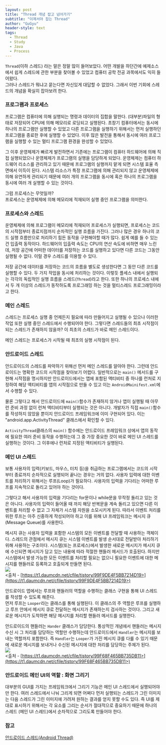 ```yaml
---
layout: post
title: "Thread 개념 잡고 넘어가기"
subtitle: "이제서야 잡는 Thread"
author: "GuGyu"
header-style: text
tags:
  - Thread
  - Study
  - Java
  - Process
---
```

`Thread`(이하 스레드) 라는 말은 정말 많이 들어보았다. 어떤 개발을 하던간에 예제소스에서 쉽게 스레드에 관한 부분을 찾아볼 수 있었고 컴퓨터 공학 전공 과목에서도 익히 들어왔다.  
그러나 스레드가 뭐냐고 묻는다면 자신있게 대답할 수 없었다. 그래서 이번 기회에 스레드의 개념을 확실히 잡아보려 한다.  
  

### 프로그램과 프로세스

프로그램은 컴퓨터에 의해 실행되는 명령과 데이터의 집합을 말한다. (대부분)파일의 형태로 저장되어 CPU에 의해 메모리로 로딩되고 실행된다. 초창기 컴퓨터에서는 동시에 하나의 프로그램만 실행할 수 있었고 다른 프로그램을 실행하기 위해서는 먼저 실행하던 프로그램을 종료한 후에 실행할 수 있었다. 이후 많은 발전을 통해서 동시에 여러 프로그램을 실행할 수 있는 멀티 프로그램 환경을 완성할 수 있었다.  
  
  
그 이후 운영체제가 빠르게 발전하면서 기존에는 프로그램이 컴퓨터 하드웨어에 의해 직접 실행되었으나 운영체제가 프로그램의 실행을 담당하게 되었다. 운영체제는 컴퓨터 하드웨어 리소스를 관리하고 있기 때문에 프로그램의 실행까지 맡게 되면 시스템 효율 측면에서 이득이 된다. 시스템 리소스가 특정 프로그램에 의해 관리되지 않고 운영체제에 의해 유연하게 관리되기 때문에 여러 개의 프로그램을 동시에 혹은 하나의 프로그램을 동시에 여러 개 실행할 수 있는 것이다.  
  
  
그럼 프로세스는 무엇일까?  
프로세스는 운영체제에 의해 메모리에 적재되어 실행 중인 프로그램을 의미한다.

### 프로세스와 스레드

운영체제에 의해 프로그램이 메모리에 적재되어 프로세스가 실행되면, 프로세스는 코드의 시작점부터 종료지점까지 순차적인 실행 흐름을 가진다. 그러나 많은 경우 하나의 코드 실행 흐름만으로 처리하기 힘든 동작을 구현해야할 때가 많다. 쉽게 예를 들 수 있는 건 입출력 동작이다. 하드웨어의 입출력 속도는 CPU의 연산 속도에 비하면 매우 느린데, 저장 공간에 어떠한 데이터를 저장하는 코드를 실행하고 있다면 다른 코드는 그동안 실행될 수 없다. 이럴 경우 스레드를 이용할 수 있다.  
  
  
저장 공간에 데이터를 저장하는 코드의 흐름을 별도로 생성한다면 그 동안 다른 코드를 실행할 수 있다. 두 가지 작업을 동시에 처리하는 것이다. 이렇듯 플세스 내에서 실행되는 각각의 독립적인 실행 흐름을 스레드(`Thread`)라고 한다. 또한 하나의 프로세스 내에서 두 개 이상의 스레드가 동작하도록 프로그래밍 하는 것을 멀티스레드 프로그래밍이라고 한다.

### 메인 스레드

스레드는 프로세스 실행 중 언제든지 필요에 따라 만들어지고 실행될 수 있으나 이러한 작업 또한 실행 중인 스레드에서 수행되어야 한다. 그렇다면 스레드들의 최초 시작점이 되는 스레드가 존재하지 않을까? 이 최초의 스레드가 바로 메인 스레드이다.  
  
  
메인 스레드는 프로세스가 시작될 때 최초의 실행 시작점이 된다.

### 안드로이드 스레드

안드로이드의 스레드를 파악하기 위해선 먼저 메인 스레드를 알아야 한다. 그런데 안드로이드는 명확한 코드의 시작점을 찾아보기 어렵다. 일반적으로는 `main()` 메서드를 구현해 시작점을 명시하지만 안드로이드에서는 앱에 포함된 액티비티 중 하나를 런처로 지정하여 해당 액티비티를 앱의 시작점으로 만들 수 있고 이는 `AndroidMainifest.xml`에서 수행할 수 있다.  
  
  
물론 그렇다고 해서 안드로이드에 `main()`함수가 존재하지 않거나 앱이 실행될 때 아무런 준비 과정 없이 런쳐 액티비티부터 실행되는 것은 아니다. 개발자가 직접 `main()`함수를 작성하지 않았을 뿐이지 안드로이드 프레임워크에 이미 구현되어 있다. 이는 "android.app.ActivityThread" 클래스에서 확인할 수 있다.  
  
  
`ActivityThread`클래스의 `main()` 함수에는 안드로이드 프레임워크 상에서 앱의 동작에 필요한 여러 준비 동작을 수행하는데 그 중 가장 중요한 것이 바로 메인 UI 스레드를 실행하는 것이다. 그 이후에나 런처로 지정된 액티비티가 실행된다.

### 메인 UI 스레드

보통 사용자의 입력(키보드, 마우스, 터치 등)을 취급하는 프로그램에서는 코드의 시작부터 종료까지 순차적으로 실행되어 끝나는 경우는 거의 없다. 사용자 입력에 대한 이벤트를 처리하기 위해서는 루프(Loop)가 필요하다. 사용자의 입력을 기다리는 어떠한 루프를 지속적으로 돌리고 있어야 하는 것이다.  
  
  
그렇다고 해서 사용자의 입력을 기다리는 for문이나 while문을 무작정 돌리고 있는 것은 아니다. 사용자의 입력이 들어올 때 까지 해당 반복문을 계속 돌리고 있으면 다른 이벤트를 처리할 수 없고 그 자체가 시스템 자원을 소모시키게 된다. 따라서 이벤트 처리를 위한 루프는 아주 신중하게 작성되어야 하고 이를 위해 UI 프레임워크는 메시지 큐(Message Queue)를 사용한다.  
  
  
메시지 큐는 사용자 입력을 포함한 시스템의 모든 이벤트를 전달할 때 사용하는 객체이다. 스레드의 관점에서 메시지 큐는 시스템 이벤트를 발생 순서대로 전달받아 처리하기 위해 사용하는 구조이다. 시스템(또는 프로세스)에서 발생한 새로운 메시지가 메시지 큐에 수신되면 메시지가 담고 있는 내용에 따라 적절한 핸들러 메서드가 호출된다. 하지만 시스템에서 발생 가능한 모든 이벤트를 처리할 필요는 없으니 필요한 이벤트에 대한 메시지를 핸들러로 등록하고 호출되게 만들면 된다.  
![](https://t1.daumcdn.net/cfile/tistory/99F9DE4F5BB7214D19)  
<출처 - [https://t1.daumcdn.net/cfile/tistory/99F9DE4F5BB7214D19>](https://t1.daumcdn.net/cfile/tistory/99F9DE4F5BB7214D19>)

안드로이드 앱에서는 루프와 핸들러의 역할을 수행하는 클래스 구현을 통해 UI 스레드를 작성할 수 있도록 해준다.  
먼저 루프는 `Looper`라는 클래스를 통해 실행된다. 이 클래스의 주 역할은 루프를 실행하고 루프 안에서 메시지 큐로 전달하는 메시지가 존재하는지 검사하는 것이다. 그리고 새로운 메시지가 도착하면 해당 메시지를 처리할 핸들러 메서드를 실행한다.  
  
  
안드로이드의 핸들러는 `Hander` 클래스가 담당한다. 통상적인 개념에서 핸들러는 메시지 수신 시 그 처리를 담당하는 역할만 수행하는데 안드로이드에서 `Handler`는 메시지를 보내는 역할까지 포함한다. 즉 `Handler`는 `Looper`가 가진 메시지 큐를 다룰 수 있기 때문에 새로운 메시지를 보내거나 수신된 메시지에 대한 처리를 담당하는 주체가 된다.  
![](https://t1.daumcdn.net/cfile/tistory/99F68F465BB735DB11)  
<출처 - [https://t1.daumcdn.net/cfile/tistory/99F68F465BB735DB11>](https://t1.daumcdn.net/cfile/tistory/99F68F465BB735DB11>)  
  

### 안드로이드 메인 UI의 역할 : 화면 그리기

대부분의 GUI를 가지는 프레임워크에서 그리기 기능은 메인 UI 스레드에서 실행되어야만 한다. 여러 스레드에서 나눠 그리게 되면 어쩌다 먼저 실행되는 스레드가 그린 이미지는 다음 스레드가 그린 이미지에 가려져 원하는 결과를 얻지 못할 수도 있다. 즉 UI를 제대로 표시하기 위해서는 각 요소를 그리는 순서가 절대적으로 중요하기 때문에 하나의 스레드 (메인 UI 스레드)에서 순차적으로 그리도록 만들어야 한다.  
  

### 참고

[안드로이드 스레드(Android Thread)](https://recipes4dev.tistory.com/143)